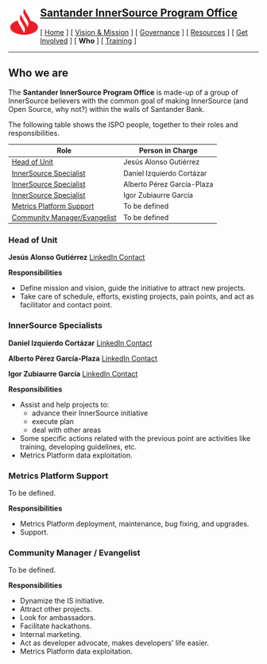 <h2>
 <a href="/README.md">
   <img alt="Santander" src="/assets/img/santander.png" align="left" width="64" height="64" />
   Santander InnerSource Program Office
 </a>
</h2>

[ [Home](/README.md) ] [ [Vision & Mission](/doc/vision-and-mission.md) ] [ [Governance](/doc/governance.md) ] [ [Resources](/doc/resources.md) ] [ [Get Involved](/doc/get-involved.md) ] [ **Who** ] [ [Training](/doc/training.md) ]

---

## Who we are

The **Santander InnerSource Program Office** is made-up of a group of InnerSource believers with the common goal of making InnerSource (and Open Source, why not?) within the walls of Santander Bank.

The following table shows the ISPO people, together to their roles and responsibilities.

<table>
    <thead>
        <tr>
            <th>Role</th>
            <th>Person in Charge</th>
        </tr>
    </thead>
    <tbody>
        <tr>
            <td rowspan=1><a href="#head-of-unit">Head of Unit</a></td>
            <td rowspan=1>Jesús Alonso Gutiérrez</td>
        </tr>
        <tr>
            <td rowspan=1><a href="#innerSource-specialists">InnerSource Specialist</a></td>
            <td>Daniel Izquierdo Cortázar</td>
        </tr>
        <tr>
            <td rowspan=1><a href="#innerSource-specialists">InnerSource Specialist</a></td>
            <td>Alberto Pérez García-Plaza</td>
        </tr>
        <tr>
            <td rowspan=1><a href="#innerSource-specialists">InnerSource Specialist</a></td>
            <td>Igor Zubiaurre García</td>
        </tr>
           <tr>
            <td><a href="#metrics-platform-support">Metrics Platform Support</a></td>
            <td>To be defined</td>
        </tr>
        <tr>
            <td><a href="#community-manager--evangelist">Community Manager/Evangelist</td>
            <td>To be defined</td>
        </tr>
    </tbody>
</table>

### Head of Unit

**Jesús Alonso Gutiérrez**
[LinkedIn Contact](https://www.linkedin.com/in/jesus-alonso-guti%C3%A9rrez-b3b13399/)

**Responsibilities**
* Define mission and vision, guide the initiative to attract new projects.
* Take care of schedule, efforts, existing projects, pain points, and act as facilitator and contact point.

### InnerSource Specialists

**Daniel Izquierdo Cortázar**
[LinkedIn Contact](https://www.linkedin.com/in/dicortazar/)

**Alberto Pérez García-Plaza**
[LinkedIn Contact](https://www.linkedin.com/in/alpgarcia/)

**Igor Zubiaurre García**
[LinkedIn Contact](https://www.linkedin.com/in/igor-zubiaurre/)

**Responsibilities**
* Assist and help projects to:
  - advance their InnerSource initiative
  - execute plan
  - deal with other areas
* Some specific actions related with the previous point are activities like training, developing guidelines, etc.
* Metrics Platform data exploitation.

### Metrics Platform Support

To be defined.

**Responsibilities**
* Metrics Platform deployment, maintenance, bug fixing, and upgrades.
* Support.

### Community Manager / Evangelist

To be defined.

**Responsibilities**
* Dynamize the IS initiative.
* Attract other projects.
* Look for ambassadors.
* Facilitate hackathons.
* Internal marketing.
* Act as developer advocate, makes developers' life easier.
* Metrics Platform data exploitation.
